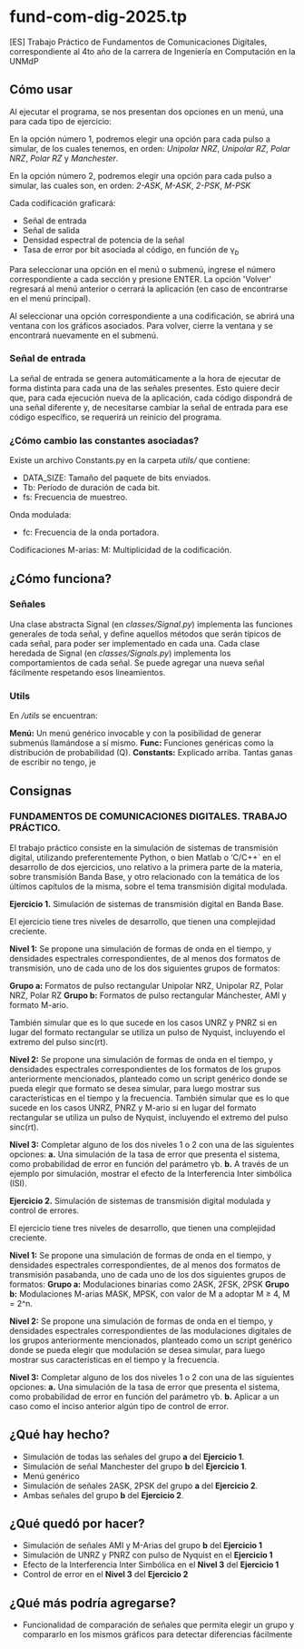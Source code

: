 # fund-com-dig-2025.tp
[ES] Trabajo Práctico de Fundamentos de Comunicaciones Digitales, correspondiente al 4to año de la carrera de Ingeniería en Computación en la UNMdP

## Cómo usar
Al ejecutar el programa, se nos presentan dos opciones en un menú, una para cada tipo de ejercicio:

En la opción número 1, podremos elegir una opción para cada pulso a simular, de los cuales tenemos, en orden:
*Unipolar NRZ*, *Unipolar RZ*, *Polar NRZ*, *Polar RZ* y *Manchester*.

En la opción número 2, podremos elegir una opción para cada pulso a simular, las cuales son, en orden:
*2-ASK*, *M-ASK*, *2-PSK*, *M-PSK*

Cada codificación graficará:
- Señal de entrada
- Señal de salida
- Densidad espectral de potencia de la señal
- Tasa de error por bit asociada al código, en función de γ$_{b}$

Para seleccionar una opción en el menú o submenú, ingrese el número correspondiente a cada sección y presione ENTER. La opción 'Volver' regresará al menú anterior o cerrará la aplicación (en caso de encontrarse en el menú principal).

Al seleccionar una opción correspondiente a una codificación, se abrirá una ventana con los gráficos asociados. Para volver, cierre la ventana y se encontrará nuevamente en el submenú.

### Señal de entrada
La señal de entrada se genera automáticamente a la hora de ejecutar de forma distinta para cada una de las señales presentes. Esto quiere decir que, para cada ejecución nueva de la aplicación, cada código dispondrá de una señal diferente y, de necesitarse cambiar la señal de entrada para ese código específico, se requerirá un reinicio del programa.

### ¿Cómo cambio las constantes asociadas?
Existe un archivo Constants.py en la carpeta *utils/* que contiene:

- DATA_SIZE: Tamaño del paquete de bits enviados.
- Tb: Período de duración de cada bit.
- fs: Frecuencia de muestreo.

Onda modulada:
- fc: Frecuencia de la onda portadora.

Codificaciones M-arias:
M: Multiplicidad de la codificación. 

## ¿Cómo funciona?

### Señales
Una clase abstracta Signal (en *classes/Signal.py*) implementa las funciones generales de toda señal, y define aquellos métodos que serán típicos de cada señal, para poder ser implementado en cada una.
Cada clase heredada de Signal (en *classes/Signals.py*) implementa los comportamientos de cada señal. Se puede agregar una nueva señal fácilmente respetando esos lineamientos.

### Utils

En */utils* se encuentran:

**Menú:** Un menú genérico invocable y con la posibilidad de generar submenús llamándose a sí mismo.
**Func:** Funciones genéricas como la distribución de probabilidad (Q).
**Constants:** Explicado arriba. Tantas ganas de escribir no tengo, je

## Consignas

### FUNDAMENTOS DE COMUNICACIONES DIGITALES. TRABAJO PRÁCTICO.

El trabajo práctico consiste en la simulación de sistemas de transmisión digital, utilizando preferentemente Python, o bien Matlab o ‘C/C++` en el desarrollo de dos ejercicios, uno relativo a la primera parte de la materia, sobre transmisión Banda Base, y otro relacionado con la temática de los últimos capítulos de la misma, sobre el tema transmisión digital modulada.

**Ejercicio 1.** Simulación de sistemas de transmisión digital en Banda Base.

El ejercicio tiene tres niveles de desarrollo, que tienen una complejidad creciente.

**Nivel 1:**
Se propone una simulación de formas de onda en el tiempo, y densidades espectrales correspondientes, de al menos dos formatos de transmisión, uno de cada uno de los dos siguientes grupos de formatos: 

**Grupo a:** Formatos de pulso rectangular Unipolar NRZ, Unipolar RZ, Polar NRZ, Polar RZ
**Grupo b:** Formatos de pulso rectangular Mánchester, AMI y formato M-ario.

También simular que es lo que sucede en los casos UNRZ y PNRZ si en lugar del formato rectangular se utiliza un pulso de Nyquist, incluyendo el extremo del pulso sinc(rt).

**Nivel 2:**
Se propone una simulación de formas de onda en el tiempo, y densidades espectrales correspondientes de los formatos de los grupos anteriormente mencionados, planteado como un script genérico donde se pueda elegir que formato se desea simular, para luego mostrar sus características en el tiempo y la frecuencia. También simular que es lo que sucede en los casos UNRZ, PNRZ y M-ario si en lugar del formato rectangular se utiliza un pulso de Nyquist, incluyendo el extremo del pulso sinc(rt).

**Nivel 3:**
Completar alguno de los dos niveles 1 o 2 con una de las siguientes opciones:
**a.** Una simulación de la tasa de error que presenta el sistema, como probabilidad de error en función del parámetro γb.
**b.** A través de un ejemplo por simulación, mostrar el efecto de la Interferencia Inter simbólica (ISI).

**Ejercicio 2.** Simulación de sistemas de transmisión digital modulada y control de errores.

El ejercicio tiene tres niveles de desarrollo, que tienen una complejidad creciente.

**Nivel 1:**
Se propone una simulación de formas de onda en el tiempo, y densidades espectrales correspondientes, de al menos dos formatos de transmisión
pasabanda, uno de cada uno de los dos siguientes grupos de formatos:
**Grupo a:** Modulaciones binarias como 2ASK, 2FSK, 2PSK
**Grupo b:** Modulaciones M-arias MASK, MPSK, con valor de M a adoptar M ≥ 4, M = 2^n.

**Nivel 2:**
Se propone una simulación de formas de onda en el tiempo, y densidades espectrales correspondientes de las modulaciones digitales de los grupos anteriormente mencionados, planteado como un script genérico donde se pueda elegir que modulación se desea simular, para luego mostrar sus características en el tiempo y la frecuencia.

**Nivel 3:**
Completar alguno de los dos niveles 1 o 2 con una de las siguientes opciones:
**a.** Una simulación de la tasa de error que presenta el sistema, como probabilidad de error en función del parámetro γb.
**b.** Aplicar a un caso como el inciso anterior algún tipo de control de error.

## ¿Qué hay hecho?

- Simulación de todas las señales del grupo **a** del **Ejercicio 1**.
- Simulación de señal Manchester del grupo **b** del **Ejercicio 1**.
- Menú genérico
- Simulación de señales 2ASK, 2PSK del grupo **a** del **Ejercicio 2**.
- Ambas señales del grupo **b** del **Ejercicio 2**.

## ¿Qué quedó por hacer?

- Simulación de señales AMI y M-Arias del grupo **b** del **Ejercicio 1**
- Simulación de UNRZ y PNRZ con pulso de Nyquist en el **Ejercicio 1**
- Efecto de la Interferencia Inter Simbólica en el **Nivel 3** del **Ejercicio 1**
- Control de error en el **Nivel 3** del **Ejercicio 2**

## ¿Qué más podría agregarse?

- Funcionalidad de comparación de señales que permita elegir un grupo y compararlo en los mismos gráficos para detectar diferencias fácilmente
